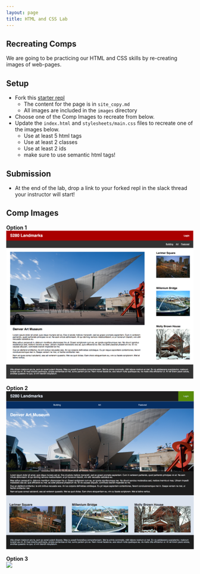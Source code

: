 ```yaml
---
layout: page
title: HTML and CSS Lab
---
```


## Recreating Comps

We are going to be practicing our HTML and CSS skills by re-creating images of web-pages.

## Setup
* Fork this [starter repl](https://replit.com/@launch-team/staticchallenges#index.html)
    * The content for the page is in `site_copy.md`
    * All images are included in the `images` directory
* Choose one of the Comp Images to recreate from below.
* Update the `index.html` and `stylesheets/main.css` files to recreate one of the images below.
    * Use at least 5 html tags
    * Use at least 2 classes
    * Use at least 2 ids
    * make sure to use semantic html tags!

## Submission
* At the end of the lab, drop a link to your forked repl in the slack thread your instructor will start!

## Comp Images

**Option 1**  
![](/assets/images/module3/week1/challenge1.png)

**Option 2**  
![](/assets/images/module3/week1/challenge2.png)

**Option 3**  
![](/assets/images/module3/week1/challenge3.png)